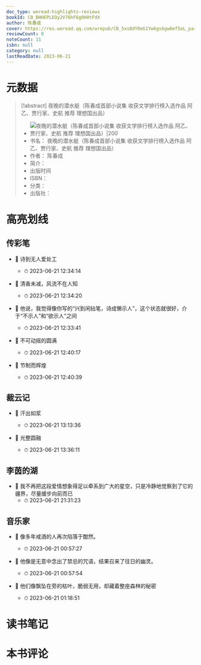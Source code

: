 ```yaml
---
doc_type: weread-highlights-reviews
bookId: CB_BHHEPLEOy2V76hF6g0H0tFdX
author: 陈春成
cover: https://res.weread.qq.com/wrepub/CB_5xs0dY0eG1Yw6gs6gw6mf5oL_parsecover
reviewCount: 0
noteCount: 11
isbn: null
category: null
lastReadDate: 2023-06-21
---
```

# 元数据
> [!abstract] 夜晚的潜水艇（陈春成首部小说集 收获文学排行榜入选作品 阿乙、贾行家、史航 推荐 理想国出品）
> - ![ 夜晚的潜水艇（陈春成首部小说集 收获文学排行榜入选作品 阿乙、贾行家、史航 推荐 理想国出品）|200](https://res.weread.qq.com/wrepub/CB_5xs0dY0eG1Yw6gs6gw6mf5oL_parsecover)
> - 书名： 夜晚的潜水艇（陈春成首部小说集 收获文学排行榜入选作品 阿乙、贾行家、史航 推荐 理想国出品）
> - 作者： 陈春成
> - 简介： 
> - 出版时间 
> - ISBN： 
> - 分类： 
> - 出版社： 

# 高亮划线

## 传彩笔


- 📌 诗到无人爱处工 
    - ⏱ 2023-06-21 12:34:14 

- 📌 清香未减，风流不在人知 
    - ⏱ 2023-06-21 12:34:20 

- 📌 他说，我觉得像你写的“兴到闲拈笔，诗成懒示人”，这个状态就很好，介于“不示人”和“欲示人”之间 
    - ⏱ 2023-06-21 12:33:41 

- 📌 不可动摇的圆满 
    - ⏱ 2023-06-21 12:40:17 

- 📌 节制而辉煌 
    - ⏱ 2023-06-21 12:40:39 
## 裁云记


- 📌 汗出如浆 
    - ⏱ 2023-06-21 13:13:36 

- 📌 光整圆融 
    - ⏱ 2023-06-21 13:36:11 
## 李茵的湖


- 📌 我不再把这段爱情想象得足以牵系到广大的星空，只是冷静地觉察到了它的疆界，尽量缓步向前而已 
    - ⏱ 2023-06-21 21:31:23 
## 音乐家


- 📌 像多年戒酒的人再次陷落于酣然。 
    - ⏱ 2023-06-21 00:57:27 

- 📌 他像是无意中念出了禁忌的咒语，结果召来了往日的幽灵。 
    - ⏱ 2023-06-21 00:57:54 

- 📌 他们像飘坠在旁的枯叶，脆弱无用，却藏着整座森林的秘密 
    - ⏱ 2023-06-21 01:18:51 
# 读书笔记

# 本书评论

